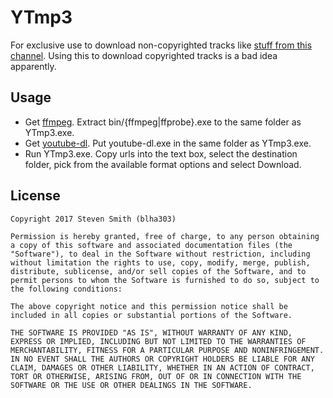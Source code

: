 YTmp3
=====

For exclusive use to download non-copyrighted tracks like [stuff from this channel](https://www.youtube.com/channel/UCht8qITGkBvXKsR1Byln-wA/videos). Using this to download copyrighted tracks is a bad idea apparently.

Usage
-----
* Get [ffmpeg](http://ffmpeg.zeranoe.com/builds/). Extract bin/{ffmpeg|ffprobe}.exe to the same folder as YTmp3.exe.
* Get [youtube-dl](https://yt-dl.org/downloads/latest/youtube-dl.exe). Put youtube-dl.exe in the same folder as YTmp3.exe.
* Run YTmp3.exe. Copy urls into the text box, select the destination folder, pick from the available format options and select Download.

License
-------

`Copyright 2017 Steven Smith (blha303)`

`Permission is hereby granted, free of charge, to any person obtaining a copy of this software and associated documentation files (the "Software"), to deal in the Software without restriction, including without limitation the rights to use, copy, modify, merge, publish, distribute, sublicense, and/or sell copies of the Software, and to permit persons to whom the Software is furnished to do so, subject to the following conditions:`

`The above copyright notice and this permission notice shall be included in all copies or substantial portions of the Software.`

`THE SOFTWARE IS PROVIDED "AS IS", WITHOUT WARRANTY OF ANY KIND, EXPRESS OR IMPLIED, INCLUDING BUT NOT LIMITED TO THE WARRANTIES OF MERCHANTABILITY, FITNESS FOR A PARTICULAR PURPOSE AND NONINFRINGEMENT. IN NO EVENT SHALL THE AUTHORS OR COPYRIGHT HOLDERS BE LIABLE FOR ANY CLAIM, DAMAGES OR OTHER LIABILITY, WHETHER IN AN ACTION OF CONTRACT, TORT OR OTHERWISE, ARISING FROM, OUT OF OR IN CONNECTION WITH THE SOFTWARE OR THE USE OR OTHER DEALINGS IN THE SOFTWARE.`